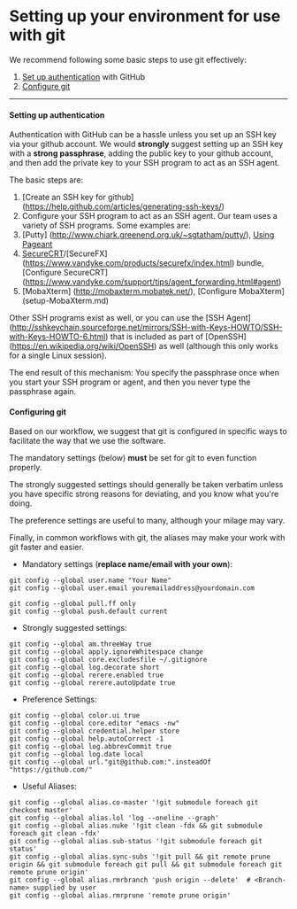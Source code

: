 # Setting up your environment for use with git

We recommend following some basic steps to use git effectively:

1. [Set up authentication](#setting-up-authentication) with GitHub
2. [Configure git](#configuring-git)

-----

#### Setting up authentication

Authentication with GitHub can be a hassle unless you set up an SSH
key via your github account. We would **strongly** suggest setting up an
SSH key with a **strong passphrase**, adding the public key to your
github account, and then add the private key to your SSH program to
act as an SSH agent.

The basic steps are:

1. [Create an SSH key for github] (https://help.github.com/articles/generating-ssh-keys/)
2. Configure your SSH program to act as an SSH agent. Our team uses a
variety of SSH programs. Some examples are:
  1. [Putty] (http://www.chiark.greenend.org.uk/~sgtatham/putty/), [Using Pageant](http://the.earth.li/~sgtatham/putty/0.58/htmldoc/Chapter9.html)
  2. [SecureCRT](https://www.vandyke.com/products/securecrt/index.html)/[SecureFX]
     (https://www.vandyke.com/products/securefx/index.html) bundle, [Configure SecureCRT]
     (https://www.vandyke.com/support/tips/agent_forwarding.html#agent)
  3. [MobaXterm] (http://mobaxterm.mobatek.net/), [Configure MobaXterm] (setup-MobaXterm.md)

Other SSH programs exist as well, or you can use the
[SSH Agent] (http://sshkeychain.sourceforge.net/mirrors/SSH-with-Keys-HOWTO/SSH-with-Keys-HOWTO-6.html)
that is included as part of [OpenSSH] (https://en.wikipedia.org/wiki/OpenSSH)
as well (although this only works for a single Linux session).

The end result of this mechanism: You specify the passphrase once when
you start your SSH program or agent, and then you never type the
passphrase again.


#### Configuring git

Based on our workflow, we suggest that git is configured in specific
ways to facilitate the way that we use the software.

The mandatory settings (below) **must** be set for git to even
function properly.

The strongly suggested settings should generally be taken verbatim
unless you have specific strong reasons for deviating, and you know
what you're doing.

The preference settings are useful to many, although your milage may
vary.

Finally, in common workflows with git, the aliases may make your work
with git faster and easier.

* Mandatory settings (**replace name/email with your own**):
```
git config --global user.name "Your Name"
git config --global user.email youremailaddress@yourdomain.com

git config --global pull.ff only
git config --global push.default current
```

* Strongly suggested settings:
```
git config --global am.threeWay true
git config --global apply.ignoreWhitespace change
git config --global core.excludesfile ~/.gitignore
git config --global log.decorate short
git config --global rerere.enabled true
git config --global rerere.autoUpdate true
```

* Preference Settings:
```
git config --global color.ui true
git config --global core.editor "emacs -nw"
git config --global credential.helper store
git config --global help.autoCorrect -1
git config --global log.abbrevCommit true
git config --global log.date local
git config --global url."git@github.com:".insteadOf "https://github.com/"
```

* Useful Aliases:
```
git config --global alias.co-master '!git submodule foreach git checkout master'
git config --global alias.lol 'log --oneline --graph'
git config --global alias.nuke '!git clean -fdx && git submodule foreach git clean -fdx'
git config --global alias.sub-status '!git submodule foreach git status'
git config --global alias.sync-subs '!git pull && git remote prune origin && git submodule foreach git pull && git submodule foreach git remote prune origin'
git config --global alias.rmrbranch 'push origin --delete'  # <Branch-name> supplied by user 
git config --global alias.rmrprune 'remote prune origin'
```
